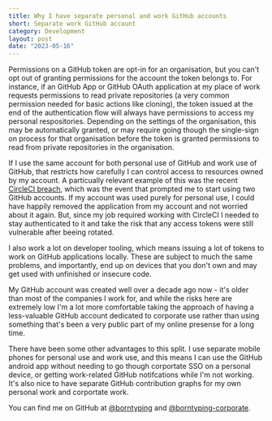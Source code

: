 ```yaml
---
title: Why I have separate personal and work GitHub accounts
short: Separate work GitHub account
category: Development
layout: post
date: "2023-05-16"
---
```


Permissions on a GitHub token are opt-in for an organisation, but you can't opt out of granting permissions for the account the token belongs to.
For instance, if an GitHub App or GitHub OAuth application at my place of work requests permissions to read private repositories (a very common permission needed for basic actions like cloning), the token issued at the end of the authentication flow will always have permissions to access my personal respositories.
Depending on the settings of the organisation, this may be automatically granted, or may require going though the single-sign on process for that organisation before the token is granted permissions to read from private repositories in the organisation.

If I use the same account for both personal use of GitHub and work use of GitHub, that restricts how carefully I can control access to resources owned by my account.
A particually relevant example of this was the recent [CircleCI breach], which was the event that prompted me to start using two GitHub accounts.
If my account was used purely for personal use, I could have happily removed the application from my account and not worried about it again.
But, since my job required working with CircleCI I needed to stay authenticated to it and take the risk that any access tokens were still vulnerable after beeing rotated.

I also work a lot on developer tooling, which means issuing a lot of tokens to work on GitHub applications locally.
These are subject to much the same problems, and importantly, end up on devices that you don't own and may get used with unfinished or insecure code.

My GitHub account was created well over a decade ago now - it's older than most of the companies I work for, and while the risks here are extremely low I'm a lot more comfortable taking the approach of having a less-valuable GitHub account dedicated to corporate use rather than using something that's been a very public part of my online presense for a long time.

There have been some other advantages to this split.
I use separate mobile phones for personal use and work use, and this means I can use the GitHub android app without needing to go though corportate SSO on a personal device, or getting work-related GitHub notifcations while I'm not working.
It's also nice to have separate GitHub contribution graphs for my own personal work and corportate work.

You can find me on GitHub at [@borntyping] and [@borntyping-corporate].

[@borntyping-corporate]: https://github.com/borntyping-corporate
[@borntyping]: https://github.com/borntyping
[CircleCI breach]: https://circleci.com/blog/jan-4-2023-incident-report/
